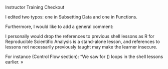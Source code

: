 Instructor Training Checkout

I edited two typos: one in Subsetting Data and one in Functions. 

Furthermore, I would like to add a general comment: 

I personally would drop the references to previous shell lessons as R for Reproducible Scientific Analysis is a stand-alone lesson, and references to lessons not necessarily previously taught may make the learner insecure. 

For instance (Control Flow section): “We saw for () loops in the shell lessons earlier. »

